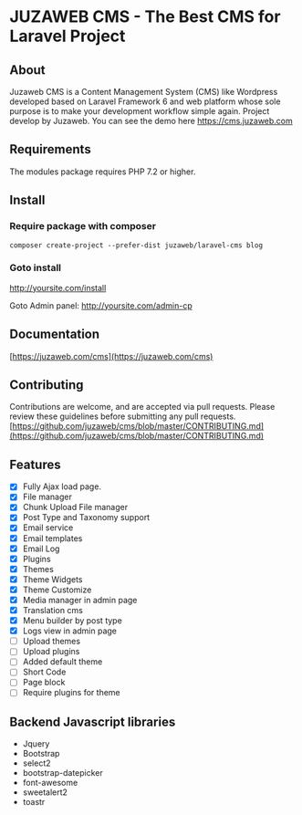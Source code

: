 JUZAWEB CMS - The Best CMS for Laravel Project
==============================================

## About
Juzaweb CMS is a Content Management System (CMS) like Wordpress developed based on Laravel Framework 6 and web platform whose sole purpose is to make your development workflow simple again. Project develop by Juzaweb.
You can see the demo here https://cms.juzaweb.com

## Requirements
The modules package requires PHP 7.2 or higher.

## Install
### Require package with composer
```
composer create-project --prefer-dist juzaweb/laravel-cms blog
```
### Goto install
http://yoursite.com/install

Goto Admin panel: http://yoursite.com/admin-cp

## Documentation
[https://juzaweb.com/cms](https://juzaweb.com/cms)

## Contributing
Contributions are welcome, and are accepted via pull requests. Please review these guidelines before submitting any pull requests.
[https://github.com/juzaweb/cms/blob/master/CONTRIBUTING.md](https://github.com/juzaweb/cms/blob/master/CONTRIBUTING.md)

## Features
- [x] Fully Ajax load page.
- [x] File manager
- [x] Chunk Upload File manager
- [x] Post Type and Taxonomy support
- [x] Email service
- [x] Email templates
- [x] Email Log
- [x] Plugins
- [x] Themes
- [x] Theme Widgets
- [x] Theme Customize
- [x] Media manager in admin page
- [x] Translation cms
- [x] Menu builder by post type
- [x] Logs view in admin page
- [ ] Upload themes
- [ ] Upload plugins
- [ ] Added default theme
- [ ] Short Code
- [ ] Page block
- [ ] Require plugins for theme

## Backend Javascript libraries
- Jquery
- Bootstrap
- select2
- bootstrap-datepicker
- font-awesome
- sweetalert2
- toastr
